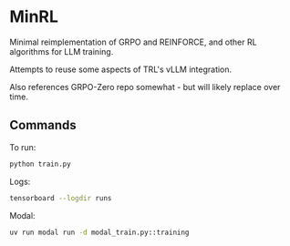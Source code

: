 # MinRL

Minimal reimplementation of GRPO and REINFORCE, and other RL algorithms for LLM training.

Attempts to reuse some aspects of TRL's vLLM integration.

Also references GRPO-Zero repo somewhat - but will likely replace over time.


## Commands


To run:

```bash
python train.py
```

Logs:
```bash
tensorboard --logdir runs
```

Modal:
```bash
uv run modal run -d modal_train.py::training
```